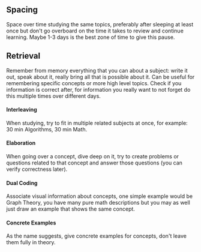 ## Spacing
Space over time studying the same topics, preferably after sleeping at least once but don't go overboard on the time it takes to review and continue learning. Maybe 1-3 days is the best zone of time to give this pause.
## Retrieval
Remember from memory everything that you can about a subject: write it out, speak about it, really bring all that is possible about it. Can be useful for remembering specific concepts or more high level topics. Check if you information is correct after, for information you really want to not forget do this multiple times over different days.
#### Interleaving
When studying, try to fit in multiple related subjects at once, for example: 30 min Algorithms, 30 min Math.
#### Elaboration
When going over a concept, dive deep on it, try to create problems or questions related to that concept and answer those questions (you can verify correctness later).
#### Dual Coding
Associate visual information about concepts, one simple example would be Graph Theory, you have many pure math descriptions but you may as well just draw an example that shows the same concept.
#### Concrete Examples
As the name suggests, give concrete examples for concepts, don't leave them fully in theory.